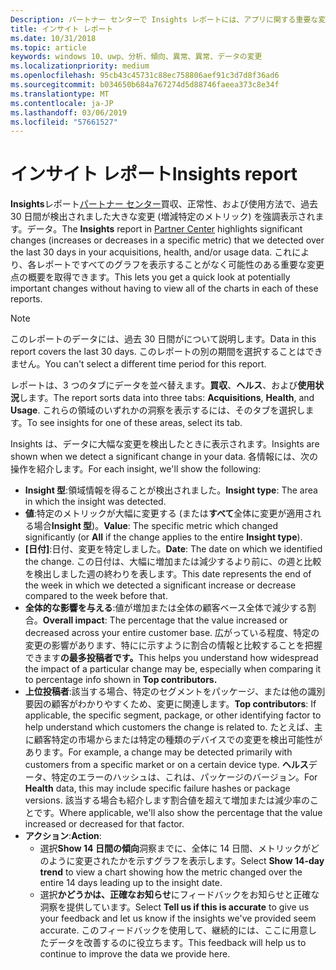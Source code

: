 ```yaml
---
Description: パートナー センターで Insights レポートには、アプリに関する重要な変更が強調表示されます。
title: インサイト レポート
ms.date: 10/31/2018
ms.topic: article
keywords: windows 10、uwp、分析、傾向、異常、異常、データの変更
ms.localizationpriority: medium
ms.openlocfilehash: 95cb43c45731c88ec758806aef91c3d7d8f36ad6
ms.sourcegitcommit: b034650b684a767274d5d88746faeea373c8e34f
ms.translationtype: MT
ms.contentlocale: ja-JP
ms.lasthandoff: 03/06/2019
ms.locfileid: "57661527"
---
```

# <a name="insights-report"></a><span data-ttu-id="e9e48-104">インサイト レポート</span><span class="sxs-lookup"><span data-stu-id="e9e48-104">Insights report</span></span>


<span data-ttu-id="e9e48-105">**Insights**レポート[パートナー センター](https://partner.microsoft.com/dashboard)買収、正常性、および使用方法で、過去 30 日間が検出されました大きな変更 (増減特定のメトリック) を強調表示されます。データ。</span><span class="sxs-lookup"><span data-stu-id="e9e48-105">The **Insights** report in [Partner Center](https://partner.microsoft.com/dashboard) highlights significant changes (increases or decreases in a specific metric) that we detected over the last 30 days in your acquisitions, health, and/or usage data.</span></span> <span data-ttu-id="e9e48-106">これにより、各レポートですべてのグラフを表示することがなく可能性のある重要な変更点の概要を取得できます。</span><span class="sxs-lookup"><span data-stu-id="e9e48-106">This lets you get a quick look at potentially important changes without having to view all of the charts in each of these reports.</span></span>

> [!NOTE]
> <span data-ttu-id="e9e48-107">このレポートのデータには、過去 30 日間がについて説明します。</span><span class="sxs-lookup"><span data-stu-id="e9e48-107">Data in this report covers the last 30 days.</span></span> <span data-ttu-id="e9e48-108">このレポートの別の期間を選択することはできません。</span><span class="sxs-lookup"><span data-stu-id="e9e48-108">You can't select a different time period for this report.</span></span>

<span data-ttu-id="e9e48-109">レポートは、3 つのタブにデータを並べ替えます。**買収**、**ヘルス**、および**使用状況**します。</span><span class="sxs-lookup"><span data-stu-id="e9e48-109">The report sorts data into three tabs: **Acquisitions**, **Health**, and **Usage**.</span></span> <span data-ttu-id="e9e48-110">これらの領域のいずれかの洞察を表示するには、そのタブを選択します。</span><span class="sxs-lookup"><span data-stu-id="e9e48-110">To see insights for one of these areas, select its tab.</span></span>

<span data-ttu-id="e9e48-111">Insights は、データに大幅な変更を検出したときに表示されます。</span><span class="sxs-lookup"><span data-stu-id="e9e48-111">Insights are shown when we detect a significant change in your data.</span></span> <span data-ttu-id="e9e48-112">各情報には、次の操作を紹介します。</span><span class="sxs-lookup"><span data-stu-id="e9e48-112">For each insight, we'll show the following:</span></span>
- <span data-ttu-id="e9e48-113">**Insight 型**:領域情報を得ることが検出されました。</span><span class="sxs-lookup"><span data-stu-id="e9e48-113">**Insight type**: The area in which the insight was detected.</span></span>
- <span data-ttu-id="e9e48-114">**値**:特定のメトリックが大幅に変更する (または**すべて**全体に変更が適用される場合**Insight 型**)。</span><span class="sxs-lookup"><span data-stu-id="e9e48-114">**Value**: The specific metric which changed significantly (or **All** if the change applies to the entire **Insight type**).</span></span>
- <span data-ttu-id="e9e48-115">**[日付]**:日付、変更を特定しました。</span><span class="sxs-lookup"><span data-stu-id="e9e48-115">**Date**: The date on which we identified the change.</span></span> <span data-ttu-id="e9e48-116">この日付は、大幅に増加または減少するより前に、の週と比較を検出しました週の終わりを表します。</span><span class="sxs-lookup"><span data-stu-id="e9e48-116">This date represents the end of the week in which we detected a significant increase or decrease compared to the week before that.</span></span>
- <span data-ttu-id="e9e48-117">**全体的な影響を与える**:値が増加または全体の顧客ベース全体で減少する割合。</span><span class="sxs-lookup"><span data-stu-id="e9e48-117">**Overall impact**: The percentage that the value increased or decreased across your entire customer base.</span></span> <span data-ttu-id="e9e48-118">広がっている程度、特定の変更の影響があります、特にに示すように割合の情報と比較することを把握できます**の最多投稿者です。**</span><span class="sxs-lookup"><span data-stu-id="e9e48-118">This helps you understand how widespread the impact of a particular change may be, especially when comparing it to percentage info shown in **Top contributors.**</span></span>
- <span data-ttu-id="e9e48-119">**上位投稿者**:該当する場合、特定のセグメントをパッケージ、または他の識別要因の顧客がわかりやすくため、変更に関連します。</span><span class="sxs-lookup"><span data-stu-id="e9e48-119">**Top contributors**: If applicable, the specific segment, package, or other identifying factor to help understand which customers the change is related to.</span></span> <span data-ttu-id="e9e48-120">たとえば、主に顧客特定の市場からまたは特定の種類のデバイスでの変更を検出可能性があります。</span><span class="sxs-lookup"><span data-stu-id="e9e48-120">For example, a change may be detected primarily with customers from a specific market or on a certain device type.</span></span> <span data-ttu-id="e9e48-121">**ヘルス**データ、特定のエラーのハッシュは、これは、パッケージのバージョン。</span><span class="sxs-lookup"><span data-stu-id="e9e48-121">For **Health** data, this may include specific failure hashes or package versions.</span></span> <span data-ttu-id="e9e48-122">該当する場合も紹介します割合値を超えて増加または減少率のことです。</span><span class="sxs-lookup"><span data-stu-id="e9e48-122">Where applicable, we'll also show the percentage that the value increased or decreased for that factor.</span></span>
- <span data-ttu-id="e9e48-123">**アクション**:</span><span class="sxs-lookup"><span data-stu-id="e9e48-123">**Action**:</span></span>
   - <span data-ttu-id="e9e48-124">選択**Show 14 日間の傾向**洞察までに、全体に 14 日間、メトリックがどのように変更されたかを示すグラフを表示します。</span><span class="sxs-lookup"><span data-stu-id="e9e48-124">Select **Show 14-day trend** to view a chart showing how the metric changed over the entire 14 days leading up to the insight date.</span></span>
   - <span data-ttu-id="e9e48-125">選択**かどうかは、正確なお知らせ**にフィードバックをお知らせと正確な洞察を提供しています。</span><span class="sxs-lookup"><span data-stu-id="e9e48-125">Select **Tell us if this is accurate** to give us your feedback and let us know if the insights we've provided seem accurate.</span></span> <span data-ttu-id="e9e48-126">このフィードバックを使用して、継続的には、ここに用意したデータを改善するのに役立ちます。</span><span class="sxs-lookup"><span data-stu-id="e9e48-126">This feedback will help us to continue to improve the data we provide here.</span></span> 

